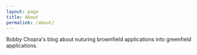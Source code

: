 ```yaml
---
layout: page
title: About
permalink: /about/
---
```


Bobby Chopra's blog about nuturing brownfield applications into greenfield applications. 
